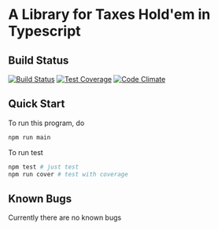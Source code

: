 # A Library for Taxes Hold'em in Typescript

## Build Status
[![Build Status](https://travis-ci.org/xinbenlv/zholdem.svg?branch=master)](https://travis-ci.org/xinbenlv/zholdem)
[![Test Coverage](https://codeclimate.com/github/xinbenlv/zholdem/badges/coverage.svg)](https://codeclimate.com/github/xinbenlv/zholdem/coverage)
[![Code Climate](https://codeclimate.com/github/xinbenlv/zholdem/badges/gpa.svg)](https://codeclimate.com/github/xinbenlv/zholdem)

## Quick Start
To run this program, do 
```bash
npm run main
```

To run test
```bash
npm test # just test
npm run cover # test with coverage
```

## Known Bugs
Currently there are no known bugs
